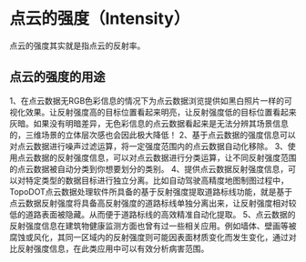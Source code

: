 # 点云的强度（Intensity）

点云的强度其实就是指点云的反射率。

## 点云的强度的用途

1、在点云数据无RGB色彩信息的情况下为点云数据浏览提供如黑白照片一样的可视化效果。让反射强度高的目标位置看起来明亮，让反射强度低的目标位置看起来灰暗。如果没有明暗差异，无色彩信息的点云数据看起来是无法分辨其场景信息的，三维场景的立体层次感也会因此极大降低！
2、基于点云数据的强度信息可以对点云数据进行噪声过滤运算，将一定强度范围内的点云数据自动化移除。
3、使用点云数据的反射强度信息，可以对点云数据进行分类运算，让不同反射强度范围的点云数据被自动分类到你想要划分的类别。
4、提供点云数据反射强度信息，可以对特定类型的数据目标进行独立分离。比如自动驾驶高精度地图制图过程中，TopoDOT点云数据处理软件所具备的基于反射强度提取道路标线功能，就是基于点云数据反射强度将具备高反射强度的道路标线单独分离出来，让反射强度相对较低的道路表面被隐藏。从而便于道路标线的高效精准自动化提取。
5、点云数据的反射强度信息在建筑物健康监测方面也曾有过一些相关应用。例如墙体、壁画等被腐蚀或风化，其同一区域内的反射强度则可能因表面材质变化而发生变化，通过对比反射强度信息，在此类应用中可以有效分析病害范围。


